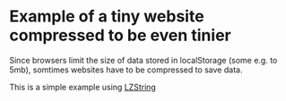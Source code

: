 # Example of a tiny website compressed to be even tinier

Since browsers limit the size of data stored in localStorage (some e.g. to 5mb), somtimes websites have to be compressed to save data.

This is a simple example using [LZString](https://pieroxy.net/blog/pages/lz-string/index.html)
